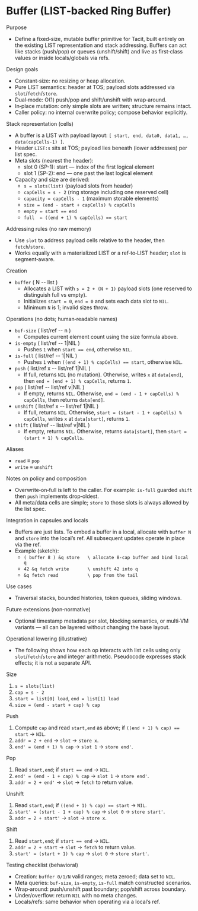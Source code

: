# Buffer (LIST‑backed Ring Buffer)

Purpose
- Define a fixed‑size, mutable buffer primitive for Tacit, built entirely on the existing LIST representation and stack addressing. Buffers can act like stacks (push/pop) or queues (unshift/shift) and live as first‑class values or inside locals/globals via refs.

Design goals
- Constant‑size: no resizing or heap allocation.
- Pure LIST semantics: header at TOS; payload slots addressed via `slot`/`fetch`/`store`.
- Dual‑mode: O(1) push/pop and shift/unshift with wrap‑around.
- In‑place mutation: only simple slots are written; structure remains intact.
- Caller policy: no internal overwrite policy; compose behavior explicitly.

Stack representation (cells)
- A buffer is a LIST with payload layout: `[ start, end, data0, data1, …, data(capCells-1) ]`.
- Header `LIST:s` sits at TOS; payload lies beneath (lower addresses) per list spec.
- Meta slots (nearest the header):
  - slot 0 (SP-1): start — index of the first logical element
  - slot 1 (SP-2): end — one past the last logical element
- Capacity and size are derived:
  - `s = slots(list)` (payload slots from header)
  - `capCells = s - 2` (ring storage including one reserved cell)
  - `capacity = capCells - 1` (maximum storable elements)
  - `size = (end - start + capCells) % capCells`
  - `empty ⇔ start == end`
  - `full  ⇔ ((end + 1) % capCells) == start`

Addressing rules (no raw memory)
- Use `slot` to address payload cells relative to the header, then `fetch`/`store`.
- Works equally with a materialized LIST or a ref‑to‑LIST header; `slot` is segment‑aware.

Creation
- `buffer` ( N -- list )
  - Allocates a LIST with `s = 2 + (N + 1)` payload slots (one reserved to distinguish full vs empty).
  - Initializes `start = 0`, `end = 0` and sets each data slot to `NIL`.
  - Minimum `N` is 1; invalid sizes throw.

Operations (no dots; human‑readable names)
- `buf-size` ( list/ref -- n )
  - Computes current element count using the size formula above.
- `is-empty` ( list/ref -- 1|NIL )
  - Pushes `1` when `start == end`, otherwise `NIL`.
- `is-full` ( list/ref -- 1|NIL )
  - Pushes `1` when `((end + 1) % capCells) == start`, otherwise `NIL`.
- `push` ( list/ref x -- list/ref 1|NIL )
  - If full, returns `NIL` (no mutation). Otherwise, writes `x` at `data[end]`, then `end = (end + 1) % capCells`, returns `1`.
- `pop` ( list/ref -- list/ref v|NIL )
  - If empty, returns `NIL`. Otherwise, `end = (end - 1 + capCells) % capCells`, then returns `data[end]`.
- `unshift` ( list/ref x -- list/ref 1|NIL )
  - If full, returns `NIL`. Otherwise, `start = (start - 1 + capCells) % capCells`, writes `x` at `data[start]`, returns `1`.
- `shift` ( list/ref -- list/ref v|NIL )
  - If empty, returns `NIL`. Otherwise, returns `data[start]`, then `start = (start + 1) % capCells`.

Aliases
- `read`  ≡ `pop`
- `write` ≡ `unshift`

Notes on policy and composition
- Overwrite‑on‑full is left to the caller. For example: `is-full` guarded `shift` then `push` implements drop‑oldest.
- All meta/data cells are simple; `store` to those slots is always allowed by the list spec.

Integration in capsules and locals
- Buffers are just lists. To embed a buffer in a local, allocate with `buffer N` and `store` into the local’s ref. All subsequent updates operate in place via the ref.
- Example (sketch):
  - `( buffer 8 ) &q store   \ allocate 8‑cap buffer and bind local q`
  - `42 &q fetch write       \ unshift 42 into q`
  - `&q fetch read           \ pop from the tail`

Use cases
- Traversal stacks, bounded histories, token queues, sliding windows.

Future extensions (non‑normative)
- Optional timestamp metadata per slot, blocking semantics, or multi‑VM variants — all can be layered without changing the base layout.

Operational lowering (illustrative)
- The following shows how each op interacts with list cells using only `slot`/`fetch`/`store` and integer arithmetic. Pseudocode expresses stack effects; it is not a separate API.

Size
1. `s = slots(list)`
2. `cap = s - 2`
3. `start = list[0] load`, `end = list[1] load`
4. `size = (end - start + cap) % cap`

Push
1. Compute `cap` and read `start,end` as above; if `((end + 1) % cap) == start` → `NIL`.
2. `addr = 2 + end` → `slot` → `store x`.
3. `end' = (end + 1) % cap` → `slot 1` → `store end'`.

Pop
1. Read `start,end`; if `start == end` → `NIL`.
2. `end' = (end - 1 + cap) % cap` → `slot 1` → `store end'`.
3. `addr = 2 + end'` → `slot` → `fetch` to return value.

Unshift
1. Read `start,end`; if `((end + 1) % cap) == start` → `NIL`.
2. `start' = (start - 1 + cap) % cap` → `slot 0` → `store start'`.
3. `addr = 2 + start'` → `slot` → `store x`.

Shift
1. Read `start,end`; if `start == end` → `NIL`.
2. `addr = 2 + start` → `slot` → `fetch` to return value.
3. `start' = (start + 1) % cap` → `slot 0` → `store start'`.

Testing checklist (behavioral)
- Creation: `buffer 0/1/N` valid ranges; meta zeroed; data set to `NIL`.
- Meta queries: `buf-size`, `is-empty`, `is-full` match constructed scenarios.
- Wrap‑around: push/unshift past boundary; pop/shift across boundary.
- Under/overflow: return `NIL` with no meta changes.
- Locals/refs: same behavior when operating via a local’s ref.

